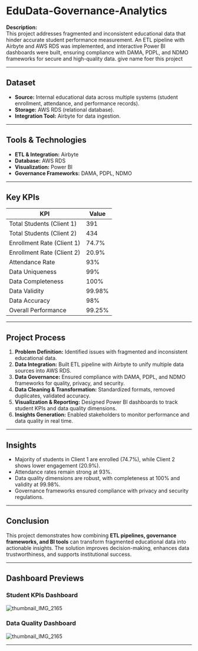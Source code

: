 # EduData-Governance-Analytics



**Description:**  
This project addresses fragmented and inconsistent educational data that hinder accurate student performance measurement. An ETL pipeline with Airbyte and AWS RDS was implemented, and interactive Power BI dashboards were built, ensuring compliance with DAMA, PDPL, and NDMO frameworks for secure and high-quality data. give name foer this project


---

## Dataset
- **Source:** Internal educational data across multiple systems (student enrollment, attendance, and performance records).
- **Storage:** AWS RDS (relational database).
- **Integration Tool:** Airbyte for data ingestion.

---

## Tools & Technologies
- **ETL & Integration:** Airbyte  
- **Database:** AWS RDS  
- **Visualization:** Power BI  
- **Governance Frameworks:** DAMA, PDPL, NDMO  

---

## Key KPIs
| KPI | Value |
|-----|-------|
| Total Students (Client 1) | 391 |
| Total Students (Client 2) | 434 |
| Enrollment Rate (Client 1) | 74.7% |
| Enrollment Rate (Client 2) | 20.9% |
| Attendance Rate | 93% |
| Data Uniqueness | 99% |
| Data Completeness | 100% |
| Data Validity | 99.98% |
| Data Accuracy | 98% |
| Overall Performance | 99.25% |

---

## Project Process
1. **Problem Definition:** Identified issues with fragmented and inconsistent educational data.  
2. **Data Integration:** Built ETL pipeline with Airbyte to unify multiple data sources into AWS RDS.  
3. **Data Governance:** Ensured compliance with DAMA, PDPL, and NDMO frameworks for quality, privacy, and security.  
4. **Data Cleaning & Transformation:** Standardized formats, removed duplicates, validated accuracy.  
5. **Visualization & Reporting:** Designed Power BI dashboards to track student KPIs and data quality dimensions.  
6. **Insights Generation:** Enabled stakeholders to monitor performance and data quality in real time.

---

## Insights
- Majority of students in Client 1 are enrolled (74.7%), while Client 2 shows lower engagement (20.9%).  
- Attendance rates remain strong at 93%.  
- Data quality dimensions are robust, with completeness at 100% and validity at 99.98%.  
- Governance frameworks ensured compliance with privacy and security regulations.  

---

## Conclusion
This project demonstrates how combining **ETL pipelines, governance frameworks, and BI tools** can transform fragmented educational data into actionable insights. The solution improves decision-making, enhances data trustworthiness, and supports institutional success.  

---

## Dashboard Previews
### Student KPIs Dashboard
![thumbnail_IMG_2165](https://github.com/user-attachments/assets/a8915e6b-d78b-441a-8141-009100adfc7e)


### Data Quality Dashboard
![thumbnail_IMG_2165](https://github.com/user-attachments/assets/b716c67b-0ed9-4529-9672-27c57cca3544)


---


